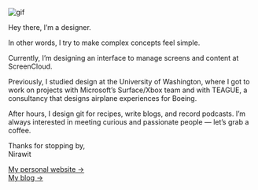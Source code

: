 ![gif](https://github.com/steakscience/steakscience/raw/master/ghost.gif)

Hey there,
I’m a designer.

In other words, I try to make complex concepts feel simple.

Currently, I’m designing an interface to manage screens and content at ScreenCloud.

Previously, I studied design at the University of Washington, where I got to work on projects with Microsoft’s Surface/Xbox team and with TEAGUE, a consultancy that designs airplane experiences for Boeing.

After hours, I design git for recipes, write blogs, and record podcasts. I’m always interested in meeting curious and passionate people — let’s grab a coffee.

Thanks for stopping by, <br/>
Nirawit

[My personal website →](https://nirawit.me) <br/>
[My blog →](https://steakscience.com)
